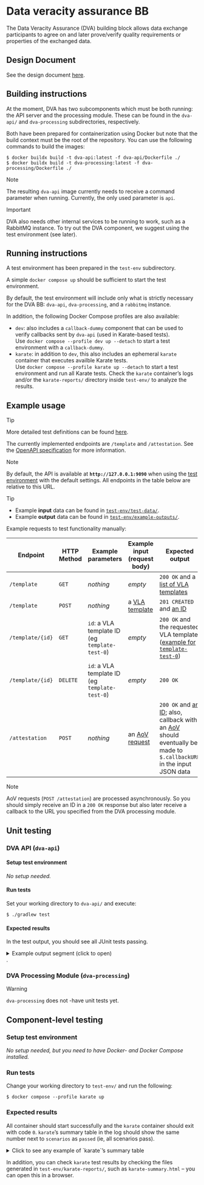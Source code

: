 # Data veracity assurance BB

The Data Veracity Assurance (DVA) building block allows data exchange participants to agree on and later prove/verify quality requirements or properties of the exchanged data.

## Design Document

See the design document [here](docs/design-document.md).

## Building instructions

At the moment, DVA has two subcomponents which must be both running: the API server and the processing module.
These can be found in the `dva-api/` and `dva-processing` subdirectories, respectively.

Both have been prepared for containerization using Docker but note that the build context must be the root of the repository.
You can use the following commands to build the images:

```console
$ docker buildx build -t dva-api:latest -f dva-api/Dockerfile ./
$ docker buildx build -t dva-processing:latest -f dva-processing/Dockerfile ./
```

> [!NOTE]
> The resulting `dva-api` image currently needs to receive a command parameter when running.
> Currently, the only used parameter is `api`.

> [!IMPORTANT]
> DVA also needs other internal services to be running to work, such as a RabbitMQ instance.
> To try out the DVA component, we suggest using the test environment (see later).

## Running instructions

A test environment has been prepared in the `test-env` subdirectory.

A simple `docker compose up` should be sufficient to start the test environment.

By default, the test environment will include only what is strictly necessary for the DVA BB: `dva-api`, `dva-processing`, and a `rabbitmq` instance.

In addition, the following Docker Compose profiles are also available:

* `dev`: also includes a `callback-dummy` component that can be used to verify callbacks sent by `dva-api` (used in Karate-based tests).  
   Use `docker compose --profile dev up --detach` to start a test environment with a `callback-dummy`.
* `karate`: in addition to `dev`, this also includes an ephemeral `karate` container that executes availble Karate tests.  
   Use `docker compose --profile karate up --detach` to start a test environment and run all Karate tests.
   Check the `karate` container’s logs and/or the `karate-reports/` directory inside `test-env/` to analyze the results.

## Example usage

> [!TIP]
> More detailed test definitions can be found [here](docs/test-definitions.md).

The currently implemented endpoints are `/template` and `/attestation`.
See the [OpenAPI specification](docs/spec/openapi.yaml) for more information.

> [!NOTE]
> By default, the API is available at **`http://127.0.0.1:9090`** when using the [test environment](test-env/) with the default settings.
> All endpoints in the table below are relative to this URL.

> [!TIP]
> * Example **input** data can be found in [`test-env/test-data/`](test-env/test-data/).
> * Example **output** data can be found in [`test-env/example-outputs/`](test-env/example-outputs/).

Example requests to test functionality manually:

| Endpoint         | HTTP Method | Example parameters                             | Example input (request body)                                    | Expected output                                                                                                                                                                                                  |
|------------------|-------------|------------------------------------------------|-----------------------------------------------------------------|------------------------------------------------------------------------------------------------------------------------------------------------------------------------------------------------------------------|
| `/template`      | `GET`       | *nothing*                                      | *empty*                                                         | `200 OK` and a [list of VLA templates](test-env/example-outputs/template-get.json)                                                                                                                               |
| `/template`      | `POST`      | *nothing*                                      | a [VLA template](test-env/test-data/vla-template/template.json) | `201 CREATED` and [an ID](test-env/example-outputs/id-template.json)                                                                                                                                             |
| `/template/{id}` | `GET`       | `id`: a VLA template ID (eg `template-test-0`) | *empty*                                                         | `200 OK` and the requested VLA template ([example for `template-test-0`](test-env/example-outputs/template-id-get.json))                                                                                         |
| `/template/{id}` | `DELETE`    | `id`: a VLA template ID (eg `template-test-0`) | *empty*                                                         | `200 OK`                                                                                                                                                                                                         |
| `/attestation`   | `POST`      | *nothing*                                      | an [AoV request](test-env/test-data/aov/request-good.json)      | `200 OK` and [an ID](test-env/example-outputs/id-aov_request.json); also, callback with an [AoV](test-env/example-outputs/aov-callback.json) should eventually be made to `$.callbackURL` in the input JSON data |

> [!NOTE]
> AoV requests (`POST /attestation`) are processed asynchronously.
> So you should simply receive an ID in a `200 OK` response but also later receive a callback to the URL you specified from the DVA processing module.


## Unit testing

### DVA API (`dva-api`)

#### Setup test environment

_No setup needed._

#### Run tests

Set your working directory to `dva-api/` and execute:
```console
$ ./gradlew test
```

#### Expected results

In the test output, you should see all JUnit tests passing.

<details>
  <summary>Example output segment (click to open)</summary>

  ```
  [...]
  ApplicationTest > should respond with not found error on nonexistent path requested() PASSED
  AoVRoutesTest > should create attestation request() PASSED
  DocRoutesTest > should return swagger documentation page when slash swagger is requested() PASSED
  DocRoutesTest > should return HTML page when root route is requested() PASSED
  TemplateRoutesTest > should delete existing template() PASSED
  TemplateRoutesTest > should not allow creation of template with existing ID() PASSED
  TemplateRoutesTest > should respond with not found error when attempting to read nonexistent template() PASSED
  TemplateRoutesTest > should respond with list of templates() PASSED
  TemplateRoutesTest > should create new template() PASSED
  TemplateRoutesTest > should respond with not found error when attempting to delete nonexistent () PASSED
  TemplateRoutesTest > should respond with existing template if exists() PASSED
  [...]
  ```
</details>.

### DVA Processing Module (`dva-processing`)

> [!WARNING]
> `dva-processing` does not -have unit tests yet.


## Component-level testing

### Setup test environment

_No setup needed, but you need to have Docker- and Docker Compose installed._

### Run tests

Change your working directory to `test-env/` and run the following:

```console
$ docker compose --profile karate up
```

### Expected results

All container should start successfully and the `karate` container should exit with code `0`.
`karate`’s summary table in the log should show the same number next to `scenarios` as `passed` (ie, all scenarios pass).

<details>
  <summary>Click to see any example of `karate`’s summary table</summary>

  ```
  karate-1  | Karate version: 1.5.0
  karate-1  | ======================================================
  karate-1  | elapsed:   2.84 | threads:    1 | thread time: 1.64
  karate-1  | features:     2 | skipped:    0 | efficiency: 0.58
  karate-1  | scenarios:    4 | passed:     4 | failed: 0
  karate-1  | ======================================================
  karate-1  |
  karate-1  | HTML report: (paste into browser to view) | Karate version: 1.5.0
  karate-1  | file:///app/target/karate-reports/karate-summary.html
  karate-1  | ===================================================================
  ```
</details>

In addition, you can check `karate` test results by checking the files generated in `test-env/karate-reports/`, such as `karate-summary.html` – you can open this in a browser.
